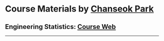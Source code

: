 # Course Materials by  [Chanseok Park](https://sites.google.com/view/appliedstat)

## Engineering Statistics:  [Course Web](https://sites.google.com/view/appliedstat/course/stat2)

---

